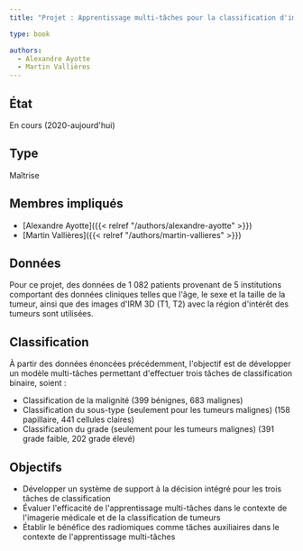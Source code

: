 ```yaml
---
title: "Projet : Apprentissage multi-tâches pour la classification d'images de tumeurs rénales"

type: book

authors:
  - Alexandre Ayotte
  - Martin Vallières
---
```


## État

En cours (2020-aujourd'hui)

## Type

Maîtrise

## Membres impliqués

- [Alexandre Ayotte]({{< relref "/authors/alexandre-ayotte" >}})
- [Martin Vallières]({{< relref "/authors/martin-vallieres" >}})

## Données

Pour ce projet, des données de 1 082 patients provenant de 5 institutions comportant des données cliniques telles
que l'âge, le sexe et la taille de la tumeur, ainsi que des images d'IRM 3D (T1, T2) avec la région d'intérêt des
tumeurs sont utilisées.

## Classification

À partir des données énoncées précédemment, l'objectif est de développer un modèle multi-tâches permettant d'effectuer
trois tâches de classification binaire, soient : 
- Classification de la malignité (399 bénignes, 683 malignes)
- Classification du sous-type (seulement pour les tumeurs malignes) (158 papillaire, 441 cellules claires)
- Classification du grade (seulement pour les tumeurs malignes) (391 grade faible, 202 grade élevé)

## Objectifs

- Développer un système de support à la décision intégré pour les trois tâches de classification
- Évaluer l'efficacité de l'apprentissage multi-tâches dans le contexte de l'imagerie médicale et de la classification de tumeurs
- Établir le bénéfice des radiomiques comme tâches auxiliaires dans le contexte de l'apprentissage multi-tâches
